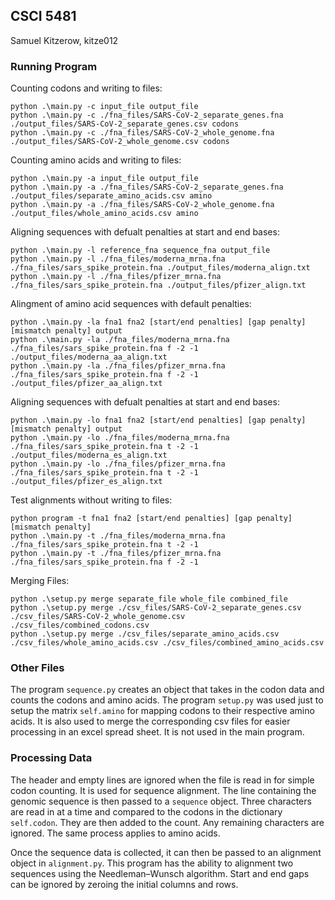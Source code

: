 ## CSCI 5481

Samuel Kitzerow, kitze012

### Running Program

Counting codons and writing to files:  
```
python .\main.py -c input_file output_file
python .\main.py -c ./fna_files/SARS-CoV-2_separate_genes.fna ./output_files/SARS-CoV-2_separate_genes.csv codons
python .\main.py -c ./fna_files/SARS-CoV-2_whole_genome.fna ./output_files/SARS-CoV-2_whole_genome.csv codons
```

Counting amino acids and writing to files:  
```
python .\main.py -a input_file output_file
python .\main.py -a ./fna_files/SARS-CoV-2_separate_genes.fna ./output_files/separate_amino_acids.csv amino
python .\main.py -a ./fna_files/SARS-CoV-2_whole_genome.fna ./output_files/whole_amino_acids.csv amino
```

Aligning sequences with defualt penalties at start and end bases:
```
python .\main.py -l reference_fna sequence_fna output_file
python .\main.py -l ./fna_files/moderna_mrna.fna ./fna_files/sars_spike_protein.fna ./output_files/moderna_align.txt
python .\main.py -l ./fna_files/pfizer_mrna.fna ./fna_files/sars_spike_protein.fna ./output_files/pfizer_align.txt
```

Alingment of amino acid sequences with default penalties:
```
python .\main.py -la fna1 fna2 [start/end penalties] [gap penalty] [mismatch penalty] output
python .\main.py -la ./fna_files/moderna_mrna.fna ./fna_files/sars_spike_protein.fna f -2 -1 ./output_files/moderna_aa_align.txt
python .\main.py -la ./fna_files/pfizer_mrna.fna ./fna_files/sars_spike_protein.fna f -2 -1 ./output_files/pfizer_aa_align.txt
```

Aligning sequences with defualt penalties at start and end bases:
```
python .\main.py -lo fna1 fna2 [start/end penalties] [gap penalty] [mismatch penalty] output
python .\main.py -lo ./fna_files/moderna_mrna.fna ./fna_files/sars_spike_protein.fna t -2 -1 ./output_files/moderna_es_align.txt
python .\main.py -lo ./fna_files/pfizer_mrna.fna ./fna_files/sars_spike_protein.fna t -2 -1 ./output_files/pfizer_es_align.txt
```

Test alignments without writing to files:
```
python program -t fna1 fna2 [start/end penalties] [gap penalty] [mismatch penalty]
python .\main.py -t ./fna_files/moderna_mrna.fna ./fna_files/sars_spike_protein.fna t -2 -1
python .\main.py -t ./fna_files/pfizer_mrna.fna ./fna_files/sars_spike_protein.fna f -2 -1
```

Merging Files:
```
python .\setup.py merge separate_file whole_file combined_file
python .\setup.py merge ./csv_files/SARS-CoV-2_separate_genes.csv ./csv_files/SARS-CoV-2_whole_genome.csv ./csv_files/combined_codons.csv
python .\setup.py merge ./csv_files/separate_amino_acids.csv ./csv_files/whole_amino_acids.csv ./csv_files/combined_amino_acids.csv
```

### Other Files

The program `sequence.py` creates an object that takes in the codon data and counts the codons and amino acids. The program `setup.py` was used just to setup the matrix `self.amino` for mapping codons to their respective amino acids. It is also used to merge the corresponding csv files for easier processing in an excel spread sheet. It is not used in the main program.

### Processing Data

The header and empty lines are ignored when the file is read in for simple codon counting. It is used for sequence alignment. The line containing the genomic sequence is then passed to a `sequence` object. Three characters are read in at a time and compared to the codons in the dictionary `self.codon`. They are then added to the count. Any remaining characters are ignored. The same process applies to amino acids.

Once the sequence data is collected, it can then be passed to an alignment object in `alignment.py`. This program has the ability to alignment two sequences using the Needleman–Wunsch algorithm. Start and end gaps can be ignored by zeroing the initial columns and rows.